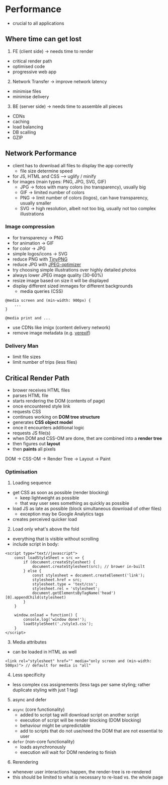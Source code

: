 # Performance

- crucial to all applications

## Where time can get lost

1. FE (client side) -> needs time to render

- critical render path
- optimised code
- progressive web app

2. Network Transfer -> improve network latency

- minimise files
- minimise delivery

3. BE (server side) -> needs time to assemble all pieces

- CDNs
- caching
- load balancing
- DB scalling
- GZIP

## Network Performance

- client has to download all files to display the app correctly
  - file size determine speed
- for JS, HTML and CSS --> uglify / minify
- for images (main types: PNG, JPG, SVG, GIF)
  - JPG -> fotos with many colors (no transparency), usually big
  - GIF -> limited number of colors
  - PNG -> limit number of colors (logos), can have transparency, usually smaller
  - SVG -> high resolution, albeit not too big, usually not too complex illustrations

### Image compression

- for transparency -> PNG
- for animation -> GIF
- for color -> JPG
- simple logos/icons -> SVG
- reduce PNG with [TinyPNG](https://tinypng.com/)
- reduce JPG with [JPEG-optimizer](https://jpeg-optimizer.com/)
- try choosing simple illustrations over highly detailed photos
- always lower JPEG image quality (30-60%)
- resize image based on size it will be displayed
- display different sized immages for different backgrounds
  - media queries (CSS)

```
@media screen and (min-width: 900px) {
    ...
}

@media print and ...
```

- use CDNs like imigx (content delivery network)
- remove image metadata (e.g. [verexif](https://www.verexif.com/en/))

### Delivery Man

- limit file sizes
- limit number of trips (less files)

## Critical Render Path

- brower receives HTML files
- parses HTML file
- starts rendering the DOM (contents of page)
- once encountered style link
- requests CSS
- continues working on **DOM tree structure**
- generates **CSS object model**
- once it encounters additional logic
- requests JS file(s)
- when DOM and CSS-OM are done, thet are combined into a **render tree**
- then figures out **layout**
- then **paints** all pixels

DOM -> CSS-OM -> Render Tree -> Layout -> Paint

### Optimisation

1. Loading sequence

- get CSS as soon as possible (render blocking)
  - keep lightweight as possible
  - that way user sees something as quickly as possible
- load JS as late as possible (block simultaneous download of other files)
  - exception may be Google Analytics tags
- creates perceived quicker load

2. Load only what's above the fold

- everything that is visible without scrolling
- include script in body:

```
<script type="text//javascript">
    const loadStyleSheet = src => {
        if (document.createStylesheet) {
            document.createStylesheet(src); // brower in-built
        } else {
            const stylesheet = document.createElement('link');
            stylesheet.href = src;
            stylesheet.type = 'text/css';
            stylesheet.rel = 'stylesheet';
            document.getElementsByTagName('head')[0].appendChild(stylesheet)
        }
    }

    window.onload = function() {
        console.log('window done!');
        loadStyleSheet('./style3.css');
    }
</script>
```

3. Media attributes

- can be loaded in HTML as well

```
<link rel="stylesheet" href="" media="only screen and (min-width: 500px)"> // default for media is "all"
```

4. Less specificity

- less complex css assignements (less tags per same styling; rather duplicate styling with just 1 tag)

5. async and defer

- `async` (core functionality)
  - added to script tag will download script on another script
  - execution of script will be render blocking (DOM blocking)
  - behaviour might be unpredictable
  - add to scripts that do not use/need the DOM that are not essential to user
- `defer` (non-core functionality)
  - loads asynchronously
  - execution will wait for DOM rendering to finish

6. Rerendering

- whenever user interactions happen, the render-tree is re-rendered
- this should be limited to what is necessary to re-load vs. the whole page
